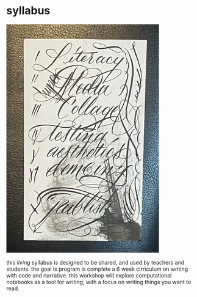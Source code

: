 # syllabus

![](docs/media/syllabus_sm.jpg)

this _living_ syllabus is designed to be shared, and used by teachers and students. the goal is program is complete a 6 week cirriculum on writing with code and narrative. this workshop will explore computational notebooks as a tool for writing; with a focus on writing things you want to read.
